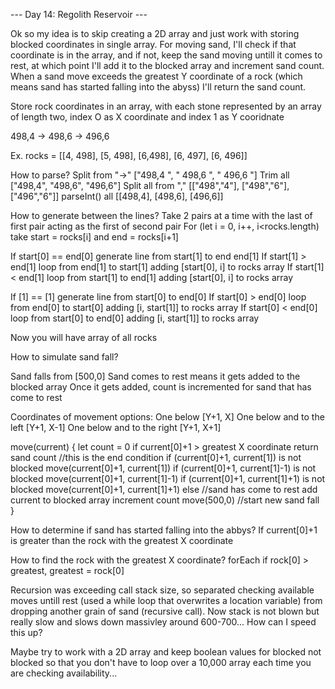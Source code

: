 --- Day 14: Regolith Reservoir ---

Ok so my idea is to skip creating a 2D array and just work with storing blocked coordinates in single array. For moving sand, I'll check if that coordinate is in the array, and if not, keep the sand moving untill it comes to rest, at which point I'll add it to the blocked array and increment sand count. When a sand move exceeds the greatest Y coordinate of a rock (which means sand has started falling into the abyss) I'll return the sand count.

Store rock coordinates in an array, with each stone represented by an array of length two, index O as X coordinate and index 1 as Y cooridnate

498,4 -> 498,6 -> 496,6

Ex. rocks = [[4, 498], [5, 498], [6,498], [6, 497], [6, 496]]

How to parse?
Split from "->"
["498,4 ", " 498,6 ", " 496,6 "]
Trim all
["498,4", "498,6", "496,6"]
Split all from ","
[["498","4"], ["498","6"], ["496","6"]]
parseInt() all
[[498,4], [498,6], [496,6]]

How to generate between the lines?
Take 2 pairs at a time with the last of first pair acting as the first of second pair
For (let i = 0, i++, i<rocks.length) take start = rocks[i] and end = rocks[i+1]

If start[0] == end[0] generate line from start[1] to end end[1]
If start[1] > end[1] loop from end[1] to start[1] adding [start[0], i] to rocks array
If start[1] < end[1] loop from start[1] to end[1] adding [start[0], i] to rocks array

If [1] == [1] generate line from start[0] to end[0]
If start[0] > end[0] loop from end[0] to start[0] adding [i, start[1]] to rocks array
If start[0] < end[0] loop from start[0] to end[0] adding [i, start[1]] to rocks array

Now you will have array of all rocks

How to simulate sand fall?

Sand falls from [500,0]
Sand comes to rest means it gets added to the blocked array
Once it gets added, count is incremented for sand that has come to rest

Coordinates of movement options:
One below [Y+1, X]
One below and to the left [Y+1, X-1]
One below and to the right [Y+1, X+1]

move(current) {
let count = 0
if current[0]+1 > greatest X coordinate return sand count //this is the end condition
if (current[0]+1, current[1]) is not blocked move(current[0]+1, current[1])
if (current[0]+1, current[1]-1) is not blocked move(current[0]+1, current[1]-1)
if (current[0]+1, current[1]+1) is not blocked move(current[0]+1, current[1]+1)
else //sand has come to rest
add current to blocked array
increment count
move(500,0) //start new sand fall
}

How to determine if sand has started falling into the abbys?
If current[0]+1 is greater than the rock with the greatest X coordinate

How to find the rock with the greatest X coordinate?
forEach if rock[0] > greatest, greatest = rock[0]

Recursion was exceeding call stack size, so separated checking available moves untill rest (used a while loop that overwrites a location variable) from dropping another grain of sand (recursive call). Now stack is not blown but really slow and slows down massivley around 600-700... How can I speed this up?

Maybe try to work with a 2D array and keep boolean values for blocked not blocked so that you don't have to loop over a 10,000 array each time you are checking availability...
